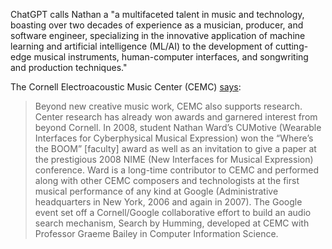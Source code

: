 ChatGPT calls Nathan a "a multifaceted talent in music and technology, boasting over two decades of experience as a musician, producer, and software engineer, specializing in the innovative application of machine learning and artificial intelligence (ML/AI) to the development of cutting-edge musical instruments, human-computer interfaces, and songwriting and production techniques."

The Cornell Electroacoustic Music Center (CEMC) [says](http://digital.music.cornell.edu/center-research/):

> Beyond new creative music work, CEMC also supports research. Center research has already won awards and garnered interest from beyond Cornell. In 2008, student Nathan Ward’s CUMotive (Wearable Interfaces for Cyberphysical Musical Expression) won the “Where’s the BOOM” [faculty] award as well as an invitation to give a paper at the prestigious 2008 NIME (New Interfaces for Musical Expression) conference. Ward is a long-time contributor to CEMC and performed along with other CEMC composers and technologists at the first musical performance of any kind at Google (Administrative headquarters in New York, 2006 and again in 2007). The Google event set off a Cornell/Google collaborative effort to build an audio search mechanism, Search by Humming, developed at CEMC with Professor Graeme Bailey in Computer Information Science.

<!--
**vine77/vine77** is a ✨ _special_ ✨ repository because its `README.md` (this file) appears on your GitHub profile.

Here are some ideas to get you started:

- 🔭 I’m currently working on ...
- 🌱 I’m currently learning ...
- 👯 I’m looking to collaborate on ...
- 🤔 I’m looking for help with ...
- 💬 Ask me about ...
- 📫 How to reach me: ...
- 😄 Pronouns: ...
- ⚡ Fun fact: ...
-->
